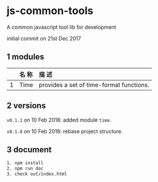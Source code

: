 # js-common-tools
A common javascript tool lib for development

initial commit on 21st Dec 2017

## 1 modules

| |名 称|描 述|
|---:|:---|:---|
|1|Time|provides a set of time-format functions.|


## 2 versions

`v0.1.1` on 10 Feb 2018: added module `time`.  

`v0.1.0` on 10 Feb 2018: rebase project structure.


## 3 document

```bash
1. npm install
2. npm run doc
3. check out/index.html
```
